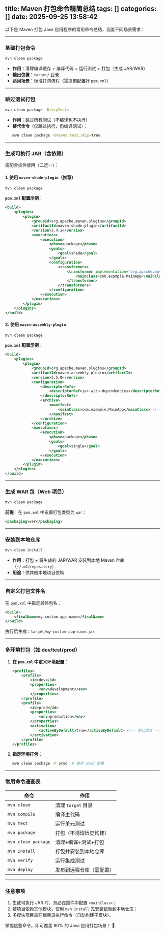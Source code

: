 title: Maven 打包命令精简总结
tags: []
categories: []
date: 2025-09-25 13:58:42
---
以下是 Maven 打包 Java 应用程序的常用命令总结，涵盖不同场景需求：

---

### **基础打包命令**
```bash
mvn clean package
```
- **作用**：清理编译缓存 + 编译代码 + 运行测试 + 打包（生成 JAR/WAR）
- **输出位置**：`target/` 目录
- **适用场景**：标准打包流程（需提前配置好 `pom.xml`）

---

### **跳过测试打包**
```bash
mvn clean package -DskipTests
```
- **作用**：跳过所有测试（不编译也不执行）
- **替代命令**（仅跳过执行，仍编译测试）：
  ```bash
  mvn clean package -Dmaven.test.skip=true
  ```

---

### **生成可执行 JAR（含依赖）**
需配合插件使用（二选一）：

#### 1. 使用 `maven-shade-plugin`（推荐）
```bash
mvn clean package
```
**`pom.xml` 配置示例**：
```xml
<build>
    <plugins>
        <plugin>
            <groupId>org.apache.maven.plugins</groupId>
            <artifactId>maven-shade-plugin</artifactId>
            <version>3.4.1</version>
            <executions>
                <execution>
                    <phase>package</phase>
                    <goals>
                        <goal>shade</goal>
                    </goals>
                    <configuration>
                        <transformers>
                            <transformer implementation="org.apache.maven.plugins.shade.resource.ManifestResourceTransformer">
                                <mainClass>com.example.MainApp</mainClass> <!-- 替换主类 -->
                            </transformer>
                        </transformers>
                    </configuration>
                </execution>
            </executions>
        </plugin>
    </plugins>
</build>
```

#### 2. 使用 `maven-assembly-plugin`
```bash
mvn clean package
```
**`pom.xml` 配置示例**：
```xml
<build>
    <plugins>
        <plugin>
            <groupId>org.apache.maven.plugins</groupId>
            <artifactId>maven-assembly-plugin</artifactId>
            <version>3.5.0</version>
            <configuration>
                <descriptorRefs>
                    <descriptorRef>jar-with-dependencies</descriptorRef>
                </descriptorRefs>
                <archive>
                    <manifest>
                        <mainClass>com.example.MainApp</mainClass> <!-- 替换主类 -->
                    </manifest>
                </archive>
            </configuration>
            <executions>
                <execution>
                    <phase>package</phase>
                    <goals>
                        <goal>single</goal>
                    </goals>
                </execution>
            </executions>
        </plugin>
    </plugins>
</build>
```

---

### **生成 WAR 包（Web 项目）**
```bash
mvn clean package
```
**前提**：在 `pom.xml` 中设置打包类型为 `war`：
```xml
<packaging>war</packaging>
```

---

### **安装到本地仓库**
```bash
mvn clean install
```
- **作用**：打包 + 将生成的 JAR/WAR 安装到本地 Maven 仓库（`~/.m2/repository`）
- **用途**：供其他本地项目依赖

---

### **自定义打包文件名**
在 `pom.xml` 中指定最终包名：
```xml
<build>
    <finalName>my-custom-app-name</finalName>
</build>
```
执行后生成：`target/my-custom-app-name.jar`

---

### **多环境打包（如 dev/test/prod）**
1. **在 `pom.xml` 中定义环境配置**：
   ```xml
   <profiles>
       <profile>
           <id>dev</id>
           <properties>
               <env>development</env>
           </properties>
       </profile>
       <profile>
           <id>prod</id>
           <properties>
               <env>production</env>
           </properties>
           <activation>
               <activeByDefault>true</activeByDefault> <!-- 默认激活 -->
           </activation>
       </profile>
   </profiles>
   ```
2. **指定环境打包**：
   ```bash
   mvn clean package -P prod  # 使用 prod 配置
   ```

---

### **常用命令速查表**
| **命令** | **作用** |
|------------------------|--------------------------------|
| `mvn clean` | 清理 `target` 目录 |
| `mvn compile` | 编译主代码 |
| `mvn test` | 运行单元测试 |
| `mvn package` | 打包（不清理历史构建） |
| `mvn clean package` | 清理+编译+测试+打包 |
| `mvn install` | 打包并安装到本地仓库 |
| `mvn verify` | 运行集成测试 |
| `mvn deploy` | 发布到远程仓库（需配置） |

---

### **注意事项**
1. 生成可执行 JAR 时，务必在插件中配置 `<mainClass>`；
2. 若项目依赖其他模块，使用 `mvn install` 先安装依赖到本地仓库；
3. 多模块项目需在根目录执行命令（自动构建子模块）。

掌握这些命令，即可覆盖 90% 的 Java 应用打包场景！ 🚀
